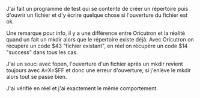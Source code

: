J'ai fait un programme de test qui se contente de créer un répertoire
puis d'ouvrir un fichier et d'y écrire quelque chose si l'ouverture du
fichier est ok.

Une remarque pour info, il y a une différence entre Oricutron et la
réalité quand un fait un mkdir alors que le répertoire existe déjà. Avec
Oricutron on récupère un code $43 "fichier existant", en réel on
récupère un code $14 "success" dans tous les cas.


J'ai un souci avec fopen, l'ouverture d'un fichier après un mkdir
revient toujours avec A=X=$FF et donc une erreur d'ouverture, si
j'enlève le mkdir alors tout se passe bien.

J'ai vérifié en réel et j'ai exactement le même comportement.